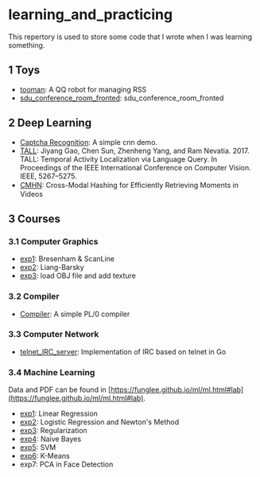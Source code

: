 # learning_and_practicing

This repertory is used to store some code that I wrote when I was learning something.


## 1 Toys

- [tooman](https://github.com/Yuandiaodiaodiao/toolman): A QQ robot for managing RSS 
- [sdu_conference_room_fronted](https://github.com/suxb201/sdu_conference_room_fronted): sdu_conference_room_fronted

## 2 Deep Learning

- [Captcha Recognition](https://github.com/suxb201/learning_and_practicing/tree/master/deeplearning/Captcha_Recognition): A simple cnn demo.
- [TALL](https://github.com/suxb201/learning_and_practicing/tree/master/deeplearning/TALL): Jiyang Gao, Chen Sun, Zhenheng Yang, and Ram Nevatia. 2017. TALL: Temporal
Activity Localization via Language Query. In Proceedings of the IEEE International
Conference on Computer Vision. IEEE, 5267–5275.
- [CMHN](https://github.com/Huyp777/CMHN): Cross-Modal Hashing for Efﬁciently Retrieving Moments in Videos


## 3 Courses

### 3.1 Computer Graphics

- [exp1](https://github.com/suxb201/learning_and_practicing/tree/master/courses/computer_graphics/class1): Bresenham & ScanLine
- [exp2](https://github.com/suxb201/learning_and_practicing/tree/master/courses/computer_graphics/class2): Liang-Barsky
- [exp3](https://github.com/suxb201/learning_and_practicing/tree/master/courses/computer_graphics/class3): load OBJ file and add texture

### 3.2 Compiler
- [Compiler](https://github.com/suxb201/learning_and_practicing/tree/master/courses/compiler/exPL): A simple PL/0 compiler


### 3.3 Computer Network
- [telnet_IRC_server](https://github.com/suxb201/learning_and_practicing/tree/master/courses/computer_network/telnet_IRC_server): Implementation of IRC based on telnet in Go

### 3.4 Machine Learning
Data and PDF can be found in [https://funglee.github.io/ml/ml.html#lab](https://funglee.github.io/ml/ml.html#lab).
- [exp1](https://github.com/suxb201/learning_and_practicing/tree/master/courses/machine_learning/exp1): Linear Regression
- [exp2](https://github.com/suxb201/learning_and_practicing/tree/master/courses/machine_learning/exp2): Logistic Regression and Newton's Method
- [exp3](https://github.com/suxb201/learning_and_practicing/tree/master/courses/machine_learning/exp3): Regularization
- [exp4](https://github.com/suxb201/learning_and_practicing/tree/master/courses/machine_learning/exp4): Naive Bayes
- [exp5](https://github.com/suxb201/learning_and_practicing/tree/master/courses/machine_learning/exp5): SVM 
- [exp6](https://github.com/suxb201/learning_and_practicing/tree/master/courses/machine_learning/exp5): K-Means
- exp7: PCA in Face Detection

